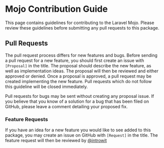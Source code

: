 # Mojo Contribution Guide

This page contains guidelines for contributing to the Laravel Mojo. Please review these guidelines before submitting any pull requests to this package.

## Pull Requests

The pull request process differs for new features and bugs. Before sending a pull request for a new feature, you should first create an issue with `[Proposal]` in the title. The proposal should describe the new feature, as well as implementation ideas. The proposal will then be reviewed and either approved or denied. Once a proposal is approved, a pull request may be created implementing the new feature. Pull requests which do not follow this guideline will be closed immediately.

Pull requests for bugs may be sent without creating any proposal issue. If you believe that you know of a solution for a bug that has been filed on GitHub, please leave a comment detailing your proposed fix.

### Feature Requests

If you have an idea for a new feature you would like to see added to this package, you may create an issue on GitHub with `[Request]` in the title. The feature request will then be reviewed by [@introwit](https://github.com/introwit)
